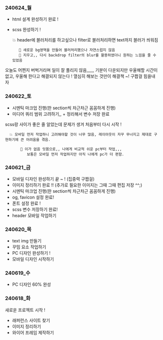 ### 240624_월
  - html 설계 완성하기 완료 !         
  - scss 완성하기 !

      💥 header에 블러처리를 하고싶으나 filter로 블러처리하면 text까지 블러가 씌워짐   
            
           💫 새로운 bg영역을 만들어 블러처리했으나 자연스럽지 않음
           💫 지우고,, 다시 backdrop filter의 blur를 활용하였더니 원하는 느낌을 줄 수 있었음

오늘도 어쩐지 버벅거리며 일이 잘 풀리지 않음,,,,,, 
기분이 다운되지만 우울해할 시간이 없고, 우울해 한다고 해결되지 않는다 ! 
열심히 해보는 것만이 해결책 ~! 구짭걸 힘을내자 

    
### 240622_토    
  - 시멘틱 마크업 진행(한 section씩 차근차근 꼼꼼하게 진행)        
  - 미디어 쿼리 범위 고려하기,, + 정리해서 변수 저장 완료        
            
scss랑 사이가 좋은 줄 알았는데 문제가 생겨 처음부터 다시 시작 !        

      💥 모바일 먼저 작업하니 고려해야할 것이 너무 많음, 레이아웃이 자꾸 무너지고 제대로 구현하기에 큰 어려움을 겪음.      
            
           💫 이가 없음 잇몸으로,, 나에게 비교적 쉬운 pc부터 작업,,,        
              보통은 모바일 먼저 작업하지만 아직 나에게 pc가 더 편함.
               
### 240621_금
  - 모바일 디자인 완성하기 끝 ~ !
    (집중력 구짭걸)
  - 이미지 정리하기 완료 !! (추가로 필요한 이미지는 그때 그때 편집 저장 ^^;)
  - 시멘틱 마크업 진행(한 section씩 차근차근 꼼꼼하게 진행)
  - og, favicon 설정 완료! 
  - 폰트 설정 완료 !
  - scss 변수 저장하기 완료!
  - header 모바일 작업하기

### 240620_목 
  - text img 만들기
  - 꾸밈 요소 작업하기
  - PC 디자인 완성하기 !
  - 모바일 디자인 시작하기

### 240619_수 
  - PC 디자인 60% 완성

### 240618_화
  새로운 프로젝트 시작 ! 
  - 래퍼런스 사이트 찾기
  - 이미지 정리하기
  - 와이어 프레임 제작하기
